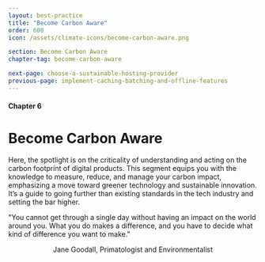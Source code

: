 ```yaml
---
layout: best-practice
title: "Become Carbon Aware"
order: 600
icon: /assets/climate-icons/become-carbon-aware.png

section: Become Carbon Aware
chapter-tag: become-carbon-aware

next-page: choose-a-sustainable-hosting-provider
previous-page: implement-caching-batching-and-offline-features
---
```

#### Chapter 6
# Become Carbon Aware

<div class="bigquote" style="text-align:left;"> 
  <p>Here, the spotlight is on the criticality of understanding and acting on the carbon footprint of digital products. This segment equips you with the knowledge to measure, reduce, and manage your carbon impact, emphasizing a move toward greener technology and sustainable innovation. It’s a guide to going further than existing standards in the tech industry and setting the bar higher.</p>
</div>

<div class="bigquote">
  <span class="highlight">"You cannot get through a single day without having an impact on the world around you. What you do makes a difference, and you have to decide what kind of difference you want to make."</span>
</div>

<p style="text-align:center;">Jane Goodall, Primatologist and Environmentalist</p>